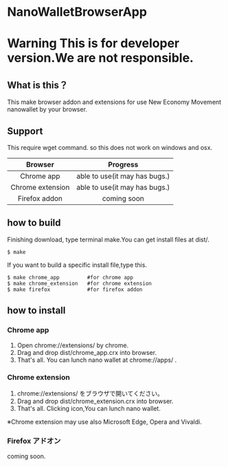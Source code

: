 # NanoWalletBrowserApp

# **Warning This is for developer version.We are not responsible.**

## What is this？
This make browser addon and extensions for use New Economy Movement nanowallet by your browser.

## Support
This require wget command. so this does not work on windows and osx.

|Browser          |Progress                      |
|:---------------:|:----------------------------:|
|Chrome app       |able to use(it may has bugs.) |
|Chrome extension |able to use(it may has bugs.) |
|Firefox addon    |coming soon                   |

## how to build
Finishing download, type terminal make.You can get install files at dist/.

```
$ make
```

If you want to build a specific install file,type this.
```
$ make chrome_app         #for chrome app
$ make chrome_extension   #for chrome extension
$ make firefox            #for firefox addon
```
## how to install
### Chrome app
1. Open chrome://extensions/ by chrome.
2. Drag and drop dist/chrome_app.crx into browser.
3. That's all. You can lunch nano wallet at chrome://apps/ .

### Chrome extension
1. chrome://extensions/ をブラウザで開いてください。
2. Drag and drop dist/chrome_extension.crx into browser.
3. That's all. Clicking icon,You can lunch nano wallet.

※Chrome extension may use also Microsoft Edge, Opera and Vivaldi.
### Firefox アドオン
coming soon.

